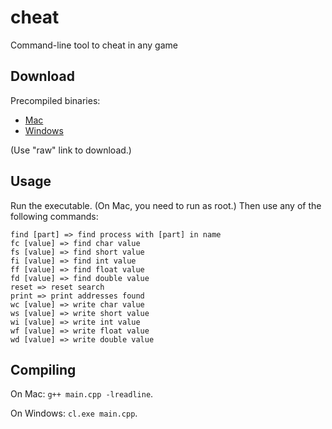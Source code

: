 # cheat
Command-line tool to cheat in any game

## Download

Precompiled binaries:

 - [Mac](./cheat)
 - [Windows](./cheat.exe)

(Use "raw" link to download.)

## Usage

Run the executable. (On Mac, you need to run as root.)
Then use any of the following commands:

```
find [part] => find process with [part] in name
fc [value] => find char value
fs [value] => find short value
fi [value] => find int value
ff [value] => find float value
fd [value] => find double value
reset => reset search
print => print addresses found
wc [value] => write char value
ws [value] => write short value
wi [value] => write int value
wf [value] => write float value
wd [value] => write double value
```

## Compiling

On Mac: ```g++ main.cpp -lreadline```.

On Windows: ```cl.exe main.cpp```.


